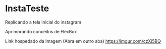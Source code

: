 # InstaTeste
Replicando a tela inicial do instagram

Aprimorando conceitos de FlexBox

Link hospedado da Imagem (Abra em outro aba) https://imgur.com/czXi5BQ

